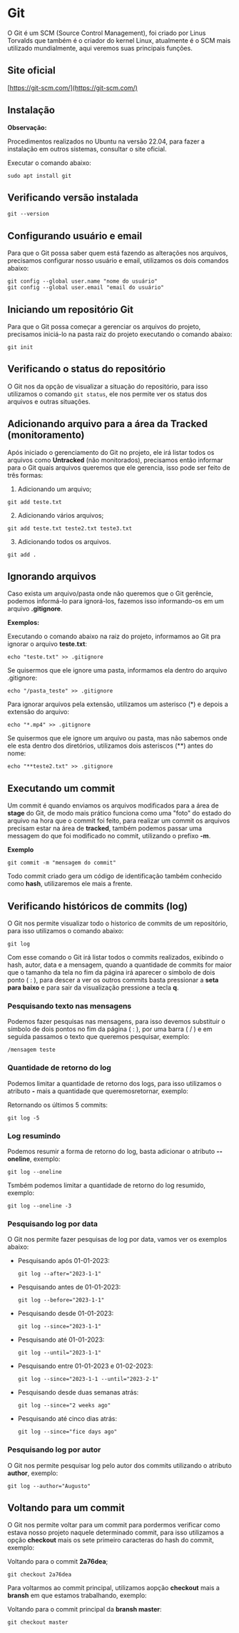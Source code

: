 # Git

O Git é um SCM (Source Control Management), foi criado por Linus Torvalds que também é o criador do kernel Linux, atualmente é o SCM mais utilizado mundialmente, aqui veremos suas principais funções.

## Site oficial

[https://git-scm.com/](https://git-scm.com/)

## Instalação

**Observação:**

Procedimentos realizados no Ubuntu na versão 22.04, para fazer a instalação em outros sistemas, consultar o site oficial.

Executar o comando abaixo:

```
sudo apt install git
```

## Verificando versão instalada

```
git --version
```

## Configurando usuário e email

Para que o Git possa saber quem está fazendo as alterações nos arquivos, precisamos configurar nosso usuário e email, utilizamos os dois comandos abaixo:

```
git config --global user.name "nome do usuário"
git config --global user.email "email do usuário"
```

## Iniciando um repositório Git

Para que o Git possa começar a gerenciar os arquivos do projeto, precisamos iniciá-lo na pasta raiz do projeto executando o comando abaixo:

```
git init
```

## Verificando o status do repositório

O Git nos da opção de visualizar a situação do repositório, para isso utilizamos o comando `git status`, ele nos permite ver os status dos arquivos e outras situações.

## Adicionando arquivo para a área da Tracked (monitoramento)

Após iniciado o gerenciamento do Git no projeto, ele irá listar todos os arquivos como **Untracked** (não monitorados), precisamos então informar para o Git quais arquivos queremos que ele gerencia, isso pode ser feito de três formas:

1. Adicionando um arquivo;

```
git add teste.txt
```

2. Adicionando vários arquivos;

```
git add teste.txt teste2.txt teste3.txt
```

3. Adicionando todos os arquivos.

```
git add .
```

## Ignorando arquivos

Caso exista um arquivo/pasta onde não queremos que o Git gerêncie, podemos informá-lo para ignorá-los, fazemos isso informando-os em um arquivo **.gitignore**.

**Exemplos:**

Executando o comando abaixo na raiz do projeto, informamos ao Git pra ignorar o arquivo **teste.txt**:

```
echo "teste.txt" >> .gitignore
```

Se quisermos que ele ignore uma pasta, informamos ela dentro do arquivo .gitignore:

```
echo "/pasta_teste" >> .gitignore
```

Para ignorar arquivos pela extensão, utilizamos um asterisco (\*) e depois a extensão do arquivo:

```
echo "*.mp4" >> .gitignore
```

Se quisermos que ele ignore um arquivo ou pasta, mas não sabemos onde ele esta dentro dos diretórios, utilizamos dois asteriscos (\*\*) antes do nome:

```
echo "**teste2.txt" >> .gitignore
```

## Executando um commit

Um commit é quando enviamos os arquivos modificados para a área de **stage** do Git, de modo mais prático funciona como uma "foto" do estado do arquivo na hora que o commit foi feito, para realizar um commit os arquivos precisam estar na área de **tracked**, também podemos passar uma messagem do que foi modificado no commit, utilizando o prefixo **-m**.

**Exemplo**

```
git commit -m "mensagem do commit"
```

Todo commit criado gera um código de identificação também conhecido como **hash**, utilizaremos ele mais a frente.

## Verificando históricos de commits (log)

O Git nos permite visualizar todo o historico de commits de um repositório, para isso utilizamos o comando abaixo:

```
git log
```

Com esse comando o Git irá listar todos o commits realizados, exibindo o hash, autor, data e a mensagem, quando a quantidade de commits for maior que o tamanho da tela no fim da página irá aparecer o símbolo de dois ponto ( : ), para descer a ver os outros commits basta pressionar a **seta para baixo** e para sair da visualização pressione a tecla **q**.

### Pesquisando texto nas mensagens

Podemos fazer pesquisas nas mensagens, para isso devemos substituir o símbolo de dois pontos no fim da página ( : ), por uma barra ( / ) e em seguida passamos o texto que queremos pesquisar, exemplo:

```
/mensagem teste
```

### Quantidade de retorno do log

Podemos limitar a quantidade de retorno dos logs, para isso utilizamos o atributo **-** mais a quantidade que queremosretornar, exemplo:

Retornando os últimos 5 commits:

```
git log -5
```

### Log resumindo

Podemos resumir a forma de retorno do log, basta adicionar o atributo **--oneline**, exemplo:

```
git log --oneline
```

Tsmbém podemos limitar a quantidade de retorno do log resumido, exemplo:

```
git log --oneline -3
```

### Pesquisando log por data

O Git nos permite fazer pesquisas de log por data, vamos ver os exemplos abaixo:

- Pesquisando após 01-01-2023:

  ```
  git log --after="2023-1-1"
  ```

- Pesquisando antes de 01-01-2023:

  ```
  git log --before="2023-1-1"
  ```

- Pesquisando desde 01-01-2023:

  ```
  git log --since="2023-1-1"
  ```

- Pesquisando até 01-01-2023:

  ```
  git log --until="2023-1-1"
  ```

- Pesquisando entre 01-01-2023 e 01-02-2023:

  ```
  git log --since="2023-1-1 --until="2023-2-1"
  ```

- Pesquisando desde duas semanas atrás:

  ```
  git log --since="2 weeks ago"
  ```

- Pesquisando até cinco dias atrás:
  ```
  git log --since="fice days ago"
  ```

### Pesquisando log por autor

O Git nos permite pesquisar log pelo autor dos commits utilizando o atributo **author**, exemplo:

```
git log --author="Augusto"
```

## Voltando para um commit

O Git nos permite voltar para um commit para pordermos verificar como estava nosso projeto naquele determinado commit, para isso utilizamos a opção **checkout** mais os sete primeiro caracteras do hash do commit, exemplo:

Voltando para o commit **2a76dea**;

```
git checkout 2a76dea
```

Para voltarmos ao commit principal, utilizamos aopção **checkout** mais a **bransh** em que estamos trabalhando, exemplo:

Voltando para o commit principal da **bransh master**:

```
git checkout master
```
